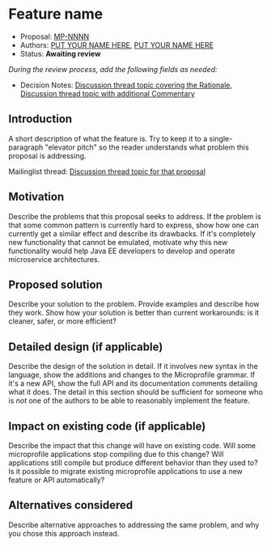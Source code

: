 # Feature name

* Proposal: [MP-NNNN](NNNN-filename.md)
* Authors: [PUT YOUR NAME HERE](https://github.com/<yourname>), [PUT YOUR NAME HERE](https://github.com/<yourname>)
* Status: **Awaiting review**

*During the review process, add the following fields as needed:*

* Decision Notes: [Discussion thread topic covering the  Rationale](https://groups.google.com/forum/#!forum/microprofile), [Discussion thread topic with additional Commentary](https://groups.google.com/forum/#!forum/microprofile)

## Introduction

A short description of what the feature is. Try to keep it to a
single-paragraph "elevator pitch" so the reader understands what
problem this proposal is addressing.

Mailinglist thread: [Discussion thread topic for that proposal](https://groups.google.com/forum/#!forum/microprofile)

## Motivation

Describe the problems that this proposal seeks to address. If the
problem is that some common pattern is currently hard to express, show
how one can currently get a similar effect and describe its
drawbacks. If it's completely new functionality that cannot be
emulated, motivate why this new functionality would help Java EE developers to develop and operate microservice architectures.

## Proposed solution

Describe your solution to the problem. Provide examples and describe
how they work. Show how your solution is better than current
workarounds: is it cleaner, safer, or more efficient?

## Detailed design (if applicable)

Describe the design of the solution in detail. If it involves new
syntax in the language, show the additions and changes to the Microprofile
grammar. If it's a new API, show the full API and its documentation
comments detailing what it does. The detail in this section should be
sufficient for someone who is *not* one of the authors to be able to
reasonably implement the feature.

## Impact on existing code (if applicable)

Describe the impact that this change will have on existing code. Will some
microprofile applications stop compiling due to this change? Will applications still
compile but produce different behavior than they used to? Is it
possible to migrate existing microprofile applications to use a new feature or API automatically?

## Alternatives considered

Describe alternative approaches to addressing the same problem, and
why you chose this approach instead.
